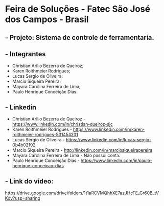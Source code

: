 # Feira de Soluções - Fatec São José dos Campos - Brasil


## - Projeto: Sistema de controle de ferramentaria.

## - Integrantes
* Christian Arilio Bezerra de Queiroz;
* Karen Roithmeier Rodrigues;
* Lucas Sergio de Oliveira;
* Marcio Siqueira Pereira;
* Mayara Carolina Ferreira de Lima;
* Paulo Henrique Conceição Dias.

## - Linkedin 

* Christian Arilio Bezerra de Queiroz - https://www.linkedin.com/in/christian-queiroz-sjc
* Karen Roithmeier Rodrigues - https://www.linkedin.com/in/karen-roithmeier-rodrigues-531454201
* Lucas Sergio de Oliveira - https://www.linkedin.com/in/lucas-sergio-0b4b02192
* Marcio Siqueira Pereira - http://linkedin.com/in/marciosiqueirapereira
* Mayara Carolina Ferreira de Lima - Não possui conta.
* Paulo Henrique Conceição Dias - https://www.linkedin.com/in/paulo-henrique-conceicao-dias

## - Link do vídeo:

https://drive.google.com/drive/folders/1t1aRCVMQhhXE7azJHcTE_Gr60B_tVKov?usp=sharing
